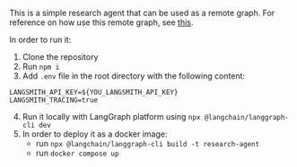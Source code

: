 This is a simple research agent that can be used as a remote graph.
For reference on how use this remote graph, see [this](https://github.com/adijesori/langgraph-remote-graphs).

In order to run it:
1. Clone the repository
2. Run `npm i`
3. Add `.env` file in the root directory with the following content:
```
LANGSMITH_API_KEY=${YOU_LANGSMITH_API_KEY}
LANGSMITH_TRACING=true
```
4. Run it locally with LangGraph platform using `npx @langchain/langgraph-cli dev`
5. In order to deploy it as a docker image:
   - run `npx @langchain/langgraph-cli build -t research-agent`
   - run `docker compose up`
